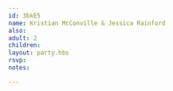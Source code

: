 ```yaml
---
id: 3bkE5
name: Kristian McConville & Jessica Rainford
also:
adult: 2
children:
layout: party.hbs
rsvp:
notes:

---
```

